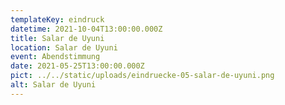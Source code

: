 ```yaml
---
templateKey: eindruck
datetime: 2021-10-04T13:00:00.000Z
title: Salar de Uyuni
location: Salar de Uyuni
event: Abendstimmung
date: 2021-05-25T13:00:00.000Z
pict: ../../static/uploads/eindruecke-05-salar-de-uyuni.png
alt: Salar de Uyuni
---
```

